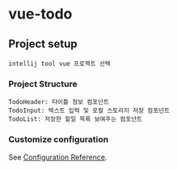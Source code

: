 # vue-todo

## Project setup
```
intellij tool vue 프로젝트 선택
```

### Project Structure
```
TodoHeader: 타이틀 정보 컴포넌트
TodoInput: 텍스트 입력 및 로컬 스토리지 저장 컴포넌트 
TodoList: 저장한 할일 목록 보여주는 컴포넌트
```

### Customize configuration
See [Configuration Reference](https://cli.vuejs.org/config/).
